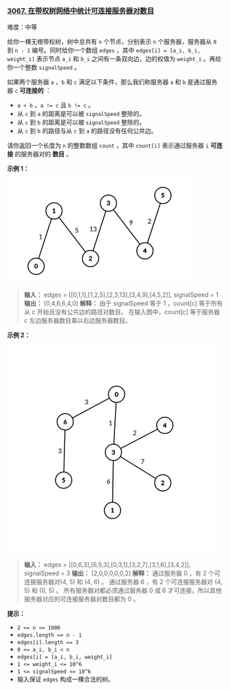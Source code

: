 ### [3067\. 在带权树网络中统计可连接服务器对数目](https://leetcode.cn/problems/count-pairs-of-connectable-servers-in-a-weighted-tree-network/)

难度：中等

给你一棵无根带权树，树中总共有 `n` 个节点，分别表示 `n` 个服务器，服务器从 `0` 到 `n - 1` 编号。同时给你一个数组 `edges` ，其中 `edges[i] = [a_i, b_i, weight_i]` 表示节点 `a_i` 和 `b_i` 之间有一条双向边，边的权值为 `weight_i` 。再给你一个整数 `signalSpeed` 。

如果两个服务器 `a` ，`b` 和 `c` 满足以下条件，那么我们称服务器 `a` 和 `b` 是通过服务器 `c` **可连接的** ：

- `a < b` ，`a != c` 且 `b != c` 。
- 从 `c` 到 `a` 的距离是可以被 `signalSpeed` 整除的。
- 从 `c` 到 `b` 的距离是可以被 `signalSpeed` 整除的。
- 从 `c` 到 `b` 的路径与从 `c` 到 `a` 的路径没有任何公共边。

请你返回一个长度为 `n` 的整数数组 `count` ，其中 `count[i]` 表示通过服务器 `i` **可连接** 的服务器对的 **数目** 。

**示例 1：**

![](./assets/img/Question3067_01.png)

> **输入：** edges = \[[0,1,1],[1,2,5],[2,3,13],[3,4,9],[4,5,2]], signalSpeed = 1
> **输出：** [0,4,6,6,4,0]
> **解释：** 由于 signalSpeed 等于 1 ，count[c] 等于所有从 c 开始且没有公共边的路径对数目。
> 在输入图中，count[c] 等于服务器 c 左边服务器数目乘以右边服务器数目。

**示例 2：**

![](./assets/img/Question3067_02.png)

> **输入：** edges = \[[0,6,3],[6,5,3],[0,3,1],[3,2,7],[3,1,6],[3,4,2]], signalSpeed = 3
> **输出：** [2,0,0,0,0,0,2]
> **解释：** 通过服务器 0 ，有 2 个可连接服务器对(4, 5) 和 (4, 6) 。
> 通过服务器 6 ，有 2 个可连接服务器对 (4, 5) 和 (0, 5) 。
> 所有服务器对都必须通过服务器 0 或 6 才可连接，所以其他服务器对应的可连接服务器对数目都为 0 。

**提示：**

- `2 <= n <= 1000`
- `edges.length == n - 1`
- `edges[i].length == 3`
- `0 <= a_i, b_i < n`
- `edges[i] = [a_i, b_i, weight_i]`
- `1 <= weight_i <= 10^6`
- `1 <= signalSpeed <= 10^6`
- 输入保证 `edges` 构成一棵合法的树。
